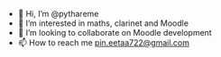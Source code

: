 - 👋 Hi, I’m @pythareme
- 👀 I’m interested in maths, clarinet and Moodle
- 💞️ I’m looking to collaborate on Moodle development
- 📫 How to reach me pin.eetaa722@gmail.com

<!---
pythareme/pythareme is a ✨ special ✨ repository because its `README.md` (this file) appears on your GitHub profile.
You can click the Preview link to take a look at your changes.
--->
